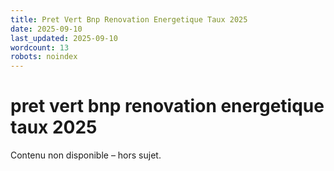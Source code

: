 ```yaml
---
title: Pret Vert Bnp Renovation Energetique Taux 2025
date: 2025-09-10
last_updated: 2025-09-10
wordcount: 13
robots: noindex
---
```


# pret vert bnp renovation energetique taux 2025

Contenu non disponible – hors sujet.